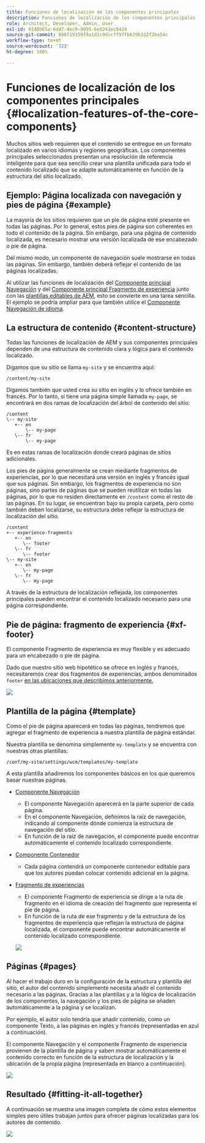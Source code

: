 ```yaml
---
title: Funciones de localización de los componentes principales
description: Funciones de localización de los componentes principales
role: Architect, Developer, Admin, User
exl-id: 9140b65a-6dd7-4ec9-9095-6e8243ec8424
source-git-commit: 888719359f9a1d1c9dccff97fb639b332f2be54c
workflow-type: tm+mt
source-wordcount: '723'
ht-degree: 100%

---
```


# Funciones de localización de los componentes principales {#localization-features-of-the-core-components}

Muchos sitios web requieren que el contenido se entregue en un formato localizado en varios idiomas y regiones geográficas. Los componentes principales seleccionados presentan una resolución de referencia inteligente para que sea sencillo crear una plantilla unificada para todo el contenido localizado que se adapte automáticamente en función de la estructura del sitio localizado.

## Ejemplo: Página localizada con navegación y pies de página {#example}

La mayoría de los sitios requieren que un pie de página esté presente en todas las páginas. Por lo general, estos pies de página son coherentes en todo el contenido de la página. Sin embargo, para una página de contenido localizada, es necesario mostrar una versión localizada de ese encabezado o pie de página.

Del mismo modo, un componente de navegación suele mostrarse en todas las páginas. Sin embargo, también deberá reflejar el contenido de las páginas localizadas.

Al utilizar las funciones de localización del [Componente principal Navegación](/help/components/navigation.md) y del [Componente principal Fragmento de experiencia](/help/components/experience-fragment.md) junto con las [plantillas editables de AEM](https://experienceleague.adobe.com/docs/experience-manager-cloud-service/sites/authoring/features/templates.html?lang=es), esto se convierte en una tarea sencilla. El ejemplo se podría ampliar para que también utilice el [Componente Navegación de idioma](/help/components/language-navigation.md).

## La estructura de contenido {#content-structure}

Todas las funciones de localización de AEM y sus componentes principales dependen de una estructura de contenido clara y lógica para el contenido localizado.

Digamos que su sitio se llama `my-site` y se encuentra aquí:

```
/content/my-site
```

Digamos también que usted crea su sitio en inglés y lo ofrece también en francés. Por lo tanto, si tiene una página simple llamada `my-page`, se encontrará en dos ramas de localización del árbol de contenido del sitio:

```
/content
\-- my-site
   +-- en
       \-- my-page
   \-- fr
       \-- my-page
```

Es en estas ramas de localización donde creará páginas de sitios adicionales.

Los pies de página generalmente se crean mediante fragmentos de experiencias, por lo que necesitará una versión en inglés y francés igual que sus páginas. Sin embargo, los fragmentos de experiencia no son páginas, sino partes de páginas que se pueden reutilizar en todas las páginas, por lo que no residen directamente en `/content` como el resto de las páginas. En su lugar, se encuentran bajo su propia carpeta, pero como también deben localizarse, su estructura debe reflejar la estructura de localización del sitio.

```
/content
+-- experience-fragments
   +-- en
      \-- footer
   \-- fr
      \-- footer
\-- my-site
   +-- en
      \-- my-page
   \-- fr
      \-- my-page
```

A través de la estructura de localización reflejada, los componentes principales pueden encontrar el contenido localizado necesario para una página correspondiente.

## Pie de página: fragmento de experiencia {#xf-footer}

El componente Fragmento de experiencia es muy flexible y es adecuado para un encabezado o pie de página.

Dado que nuestro sitio web hipotético se ofrece en inglés y francés, necesitaremos crear dos fragmentos de experiencias, ambos denominados `footer` [en las ubicaciones que describimos anteriormente.](#content-structure)

![](/help/assets/screen-shot-2019-09-09-11.08.28.png)

## Plantilla de la página {#template}

Como el pie de página aparecerá en todas las páginas, tendremos que agregar el fragmento de experiencia a nuestra plantilla de página estándar.

Nuestra plantilla se denomina simplemente `my-template` y se encuentra con nuestras otras plantillas:

```
/conf/my-site/settings/wcm/templates/my-template
```

A esta plantilla añadiremos los componentes básicos en los que queremos basar nuestras páginas.

* [Componente Navegación](/help/components/navigation.md)
   * El componente Navegación aparecerá en la parte superior de cada página.
   * En el componente Navegación, definimos la raíz de navegación, indicando al componente dónde comienza la estructura de navegación del sitio.
   * En función de la raíz de navegación, el componente puede encontrar automáticamente el contenido localizado correspondiente.
* [Componente Contenedor](/help/components/container.md)
   * Cada página contendrá un componente contenedor editable para que los autores puedan colocar contenido adicional en la página.
* [Fragmento de experiencias](/help/components/experience-fragment.md)
   * El componente Fragmento de experiencia se dirige a la ruta de fragmento en el idioma de creación del fragmento que representa el pie de página.
   * En función de la ruta de ese fragmento y de la estructura de los fragmentos de experiencia que reflejan la estructura de página localizada, el componente puede encontrar automáticamente el contenido localizado correspondiente.

   ![](/help/assets/screen-shot-2019-09-09-11.20.10.png)

## Páginas {#pages}

Al hacer el trabajo duro en la configuración de la estructura y plantilla del sitio, el autor del contenido simplemente necesita añadir el contenido necesario a las páginas. Gracias a las plantillas y a la lógica de localización de los componentes, la navegación y los pies de página se añaden automáticamente a la página y se localizan.

Por ejemplo, el autor solo tendría que añadir contenido, como un componente Texto, a las páginas en inglés y francés (representadas en azul a continuación).

El componente Navegación y el componente Fragmento de experiencia provienen de la plantilla de página y saben mostrar automáticamente el contenido correcto en función de la estructura de localización y la ubicación de la propia página (representada en blanco a continuación).

![](/help/assets/screen-shot-2019-09-09-11.22.14.png)

## Resultado {#fitting-it-all-together}

A continuación se muestra una imagen completa de cómo estos elementos simples pero útiles trabajan juntos para ofrecer páginas localizadas para los autores de contenido.

![](/help/assets/screen-shot-2019-09-09-11.27.58.png)
